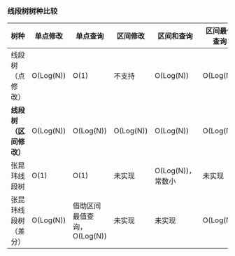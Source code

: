 ### 线段树树种比较

| 树种 | 单点修改 | 单点查询 | 区间修改 | 区间和查询 | 区间最值查询 |
| --- | --- | --- | --- | --- | --- |
| 线段树（点修改） | O(Log(N)) | O(1) | 不支持 | O(Log(N)) | O(Log(N)) |
| **线段树（区间修改）** | O(Log(N)) | O(Log(N)) | O(Log(N)) | O(Log(N)) | O(Log(N)) |
| 张昆玮线段树 | O(1) | O(1) | 未实现 | O(Log(N))，常数小 | 未实现 |
| 张昆玮线段树（差分） | O(Log(N)) | 借助区间最值查询，O(Log(N)) | 未实现 | 未实现 | O(Log(N)) |

